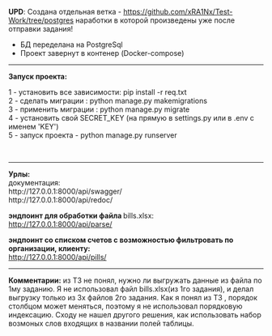 <b>UPD</b>: Создана отдельная ветка - https://github.com/xRA1Nx/Test-Work/tree/postgres наработки в которой произведены уже после отправки задания! <br>
<ul>
<li>БД переделана на PostgreSql</li>
<li>Проект завернут в контенер (Docker-compose)</li>
</ul>
<hr>


<b>Запуск проекта:</b>
<p>
1 - установить все зависимости: pip install -r req.txt <br>
2 - сделать миграции : python manage.py makemigrations <br>
3 - применить миграции : python manage.py migrate <br>
4 - установить свой SECRET_KEY (на прямую в settings.py или в .env c именем 'KEY') <br>
5 - запуск проекта - python manage.py runserver</p> <br>
<hr>
<strong>Урлы:</strong><br>
  документация:<br>
    http://127.0.0.1:8000/api/swagger/<br>
    http://127.0.0.1:8000/api/redoc/<br>
    
  <b>эндпоинт для обработки файла </b>bills.xlsx:<br>
    http://127.0.0.1:8000/api/parse/<br>
  
  <b>эндпоинт со списком счетов с возможностью фильтровать по организации, клиенту:</b><br>
    http://127.0.0.1:8000/api/pills/<br>
    
<hr>
<b>Комментарии:</b>
из ТЗ не понял, нужно ли выгружать данные из файла по 1му заданию. Я не использовал  файл bills.xlsx(из 1го задания), и делал выгрузку только из 3х файлов 2го задания.
Как я понял из ТЗ , порядок столбцом может меняться, поэтому я не использовал порядковую индексацию. Сходу не нашел другого решения, как использовать набор возмоных слов входящих в названии полей таблицы.



